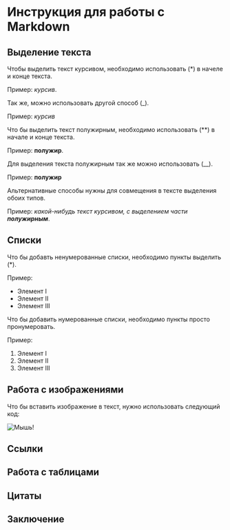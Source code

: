# Инструкция для работы с Markdown

## Выделение текста

Чтобы выделить текст курсивом, необходимо использовать (*) в начеле и конце текста. 

Пример: *курсив*.

Так же, можно использовать другой способ (_).

Пример: _курсив_

Что бы выделить текст полужирным, необходимо использовать (**) в начале и конце текста.

Пример: **полужир**.

Для выделения текста полужирным так же можно использовать (__).

Пример: __полужир__

Альтернативные способы нужны для совмещения в тексте выделения обоих типов.

Пример: _какой-нибудь текст курсивом, с выделением части **полужирным**_.

## Списки

Что бы добавть ненумерованные списки, необходимо пункты выделить (*).

Пример:
* Элемент I
* Элемент II
* Элемент III

Что бы добавить нумерованные списки, необходимо пункты просто пронумеровать.

Пример:
1. Элемент I
2. Элемент II
3. Элемент III

## Работа с изображениями

Что бы вставить изображение в текст, нужно использовать следующий код:

![Мышь!](jyGdYLdW0Us.jpg)

## Ссылки

## Работа с таблицами

## Цитаты

## Заключение

